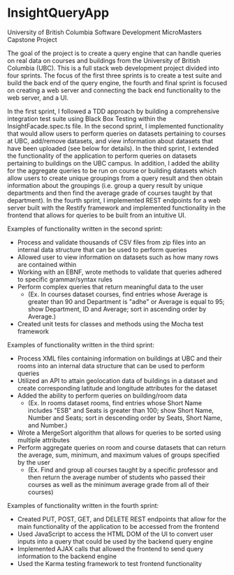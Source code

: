 # InsightQueryApp
University of British Columbia Software Development MicroMasters Capstone Project

The goal of the project is to create a query engine that can handle queries on real data on courses and buildings from the University of British Columbia (UBC). This is a full stack web development project divided into four sprints. The focus of the first three sprints is to create a test suite and build the back end of the query engine, the fourth and final sprint is focused on creating a web server and connecting the back end functionality to the web server, and a UI. 

In the first sprint, I followed a TDD approach by building a comprehensive integration test suite using Black Box Testing within the InsightFacade.spec.ts file. In the second sprint, I implemented functionality that would allow users to perform queries on datasets pertaining to courses at UBC, add/remove datasets, and view information about datasets that have been uploaded (see below for details). In the third sprint, I extended the functionality of the application to perform queries on datasets pertaining to buildings on the UBC campus. In addition, I added the ability for the aggregate queries to be run on course or building datasets which allow users to create unique groupings from a query result and then obtain information about the groupings (i.e. group a query result by unique departments and then find the average grade of courses taught by that department). In the fourth sprint, I implemented REST endpoints for a web server built with the Restify framework and implemented functionality in the frontend that allows for queries to be built from an intuitive UI.

Examples of functionality written in the second sprint:
  * Process and validate thousands of CSV files from zip files into an internal data structure that can be used to perform queries
  * Allowed user to view information on datasets such as how many rows are contained within
  * Working with an EBNF, wrote methods to validate that queries adhered to specific grammar/syntax rules
  * Perform complex queries that return meaningful data to the user
    - (Ex. In courses dataset courses, find entries whose Average is greater than 90 and Department is "adhe" or Average is equal to 95; show Department, ID and Average; sort in         ascending order by Average.)
  * Created unit tests for classes and methods using the Mocha test framework

Examples of functionality written in the third sprint:
  * Process XML files containing information on buildings at UBC and their rooms into an internal data structure that can be used to perform queries
  * Utilized an API to attain geolocation data of buildings in a dataset and create corresponding latitude and longitude attributes for the dataset
  * Added the ability to perform queries on building/room data
    - (Ex. In rooms dataset rooms, find entries whose Short Name includes "ESB" and Seats is greater than 100; show Short Name, Number and Seats; sort in descending order by             Seats, Short Name, and Number.)
  * Wrote a MergeSort algorithm that allows for queries to be sorted using multiple attributes
  * Perform aggregate queries on room and course datasets that can return the average, sum, minimum, and maximum values of groups specified by the user
    - (Ex. Find and group all courses taught by a specific professor and then return the average number of students who passed their courses as well as the minimum average grade       from all of their courses)
 
Examples of functionality written in the fourth sprint:
  * Created PUT, POST, GET, and DELETE REST endpoints that allow for the main functionality of the application to be accessed from the frontend
  * Used JavaScript to access the HTML DOM of the UI to convert user inputs into a query that could be used by the backend query engine
  * Implemented AJAX calls that allowed the frontend to send query information to the backend engine
  * Used the Karma testing framework to test frontend functionality
